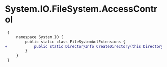 # System.IO.FileSystem.AccessControl

``` diff
 {
     namespace System.IO {
         public static class FileSystemAclExtensions {
+            public static DirectoryInfo CreateDirectory(this DirectorySecurity directorySecurity, string path);
         }
     }
 }
```
